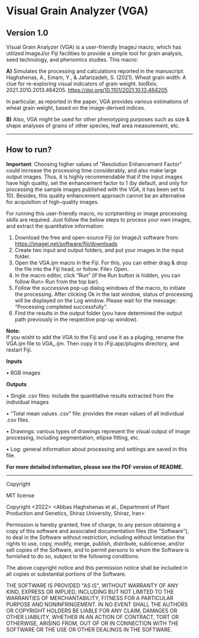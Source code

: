 # Visual Grain Analyzer (VGA)
## Version 1.0


Visual Grain Analyzer (VGA) is a user-friendly ImageJ macro, which has utilized ImageJ/or Fiji facilities to provide a simple tool for grain analysis, seed technology, and phenomics studies. 
This macro:

**A)**	Simulates the processing and calculations reported in the manuscript:
    Haghshenas, A., Emam, Y., & Jafarizadeh, S. (2021). Wheat grain width: A clue for re-exploring visual indicators of grain weight. bioRxiv, 2021.2010.2013.464205.
      https://doi.org/10.1101/2021.10.13.464205
    
   In particular, as reported in the paper, VGA provides various estimations of wheat grain weight, based on the image-derived indices.


**B)**	Also, VGA might be used for other phenotyping purposes such as size & shape analyses of grains of other species, leaf area measurement, etc.

----

## **How to run?**

**Important**:  Choosing higher values of "Resolution Enhancement Factor" could increase the processing time considerably, and also make large output images. Thus, it is highly recommendable that if the input images have high quality, set the enhancement factor to 1 (by default, and only for processing the sample images published with the VGA, it has been set to 10). Besides, this quality enhancement approach cannot be an alternative for acquisition of high-quality images.  

For running this user-friendly macro, no scriptwriting or image processing skills are required. Just follow the below steps to process your own images, and extract the quantitative information:

1)	Download the free and open-source Fiji (or ImageJ) software from: https://imagej.net/software/fiji/downloads
2)	Create two input and output folders, and put your images in the input folder.
3)	Open the VGA.ijm macro in the Fiji. For this, you can either drag & drop the file into the Fiji head, or follow: File> Open.
4)	In the macro editor, click “Run” (if the Run button is hidden, you can follow Run> Run from the top bar). 
5)	Follow the successive pop-up dialog windows of the macro, to initiate the processing. After clicking Ok in the last window, status of processing will be displayed on the Log window. Please wait for the message: “Processing completed successfully”.
6)	Find the results in the output folder (you have determined the output path previously in the respective pop-up window).  

**Note:**  
If you wisht to add the VGA to the Fiji and use it as a pluging, rename the VGA.ijm file to VGA_.ijm. Then copy it to /Fiji.app/plugins directory, and restart Fiji.  

**Inputs**

•	RGB images


**Outputs**

•	Single .csv files: include the quantitative results extracted from the individual images

•	“Total mean values .csv” file: provides the mean values of all individual .csv files.

•	Drawings: various types of drawings represent the visual output of image processing, including segmentation, ellipse fitting, etc.

•	Log: general information about processing and settings are saved in this file.   


**For more detailed information, please see the PDF version of README.**   

----
Copyright

MIT license

Copyright <2022> <Abbas Haghshenas et al., Department of Plant Production and Genetics, Shiraz University, Shiraz, Iran>

Permission is hereby granted, free of charge, to any person obtaining a copy of this software and associated documentation files (the "Software"), to deal in the Software without restriction, including without limitation the rights to use, copy, modify, merge, publish, distribute, sublicense, and/or sell copies of the Software, and to permit persons to whom the Software is furnished to do so, subject to the following conditions:

The above copyright notice and this permission notice shall be included in all copies or substantial portions of the Software.

THE SOFTWARE IS PROVIDED "AS IS", WITHOUT WARRANTY OF ANY KIND, EXPRESS OR IMPLIED, INCLUDING BUT NOT LIMITED TO THE WARRANTIES OF MERCHANTABILITY, FITNESS FOR A PARTICULAR PURPOSE AND NONINFRINGEMENT. IN NO EVENT SHALL THE AUTHORS OR COPYRIGHT HOLDERS BE LIABLE FOR ANY CLAIM, DAMAGES OR OTHER LIABILITY, WHETHER IN AN ACTION OF CONTRACT, TORT OR OTHERWISE, ARISING FROM, OUT OF OR IN CONNECTION WITH THE SOFTWARE OR THE USE OR OTHER DEALINGS IN THE SOFTWARE.
